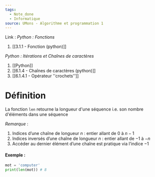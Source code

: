 ```yaml
---
tags:
  - Note_done
  - Informatique
source: UMons - Algorithme et programmation 1
---
```


Link : 
_Python : Fonctions_
1. [[3.1.1 - Fonction (python)]]

_Python : Itérations et Chaînes de caractères_
1. [[Python]]
2. [[6.1.4 - Chaînes de caractères (python)]]
3. [[6.1.4.1 - Opérateur ''crochets'']]

# Définition
La fonction `len` retourne la longueur d'une séquence i.e. son nombre d'éléments dans une séquence

_Remarque_ :
1. Indices d’une chaîne de longueur $n$ : entier allant de $0$ à $n−1$
2. Indices inversés d’une chaîne de longueur $n$ : entier allant de $−1$ à $−n$
3. Accéder au dernier élément d’une chaîne est pratique via l’indice $−1$
#### Exemple : 
```PYTHON
mot = 'computer'
print(len(mot)) # 8
```


